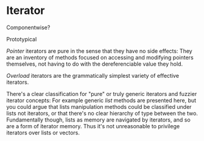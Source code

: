 Iterator
========

Componentwise?

Prototypical

*Pointer* iterators are pure in the sense that they have no side effects: They are an inventory of methods focused on accessing
and modifying pointers themselves, not having to do with the dereferenciable value they hold.

*Overload* iterators are the grammatically simplest variety of effective iterators.

There's a clear classification for "pure" or truly generic iterators and fuzzier iterator concepts: For example generic *list*
methods are presented here, but you could argue that lists manipulation methods could be classified under lists not iterators,
or that there's no clear hierarchy of type between the two. Fundamentally though, lists as memory are navigated by iterators,
and so are a form of iterator memory. Thus it's not unreasonable to privilege iterators over lists or vectors.


